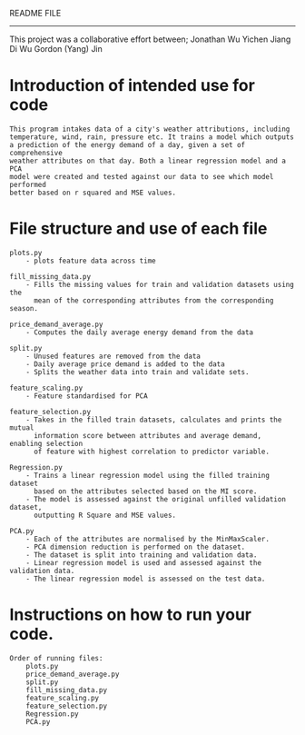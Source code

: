 README FILE 

-------------------------
This project was a collaborative effort between;
    Jonathan Wu
    Yichen Jiang
    Di Wu
    Gordon (Yang) Jin


# Introduction of intended use for code
    This program intakes data of a city's weather attributions, including 
    temperature, wind, rain, pressure etc. It trains a model which outputs
    a prediction of the energy demand of a day, given a set of comprehensive
    weather attributes on that day. Both a linear regression model and a PCA
    model were created and tested against our data to see which model performed
    better based on r squared and MSE values.


# File structure and use of each file
    plots.py 
        - plots feature data across time

    fill_missing_data.py
        - Fills the missing values for train and validation datasets using the
          mean of the corresponding attributes from the corresponding season.
        
    price_demand_average.py
        - Computes the daily average energy demand from the data
    
    split.py
        - Unused features are removed from the data
        - Daily average price demand is added to the data
        - Splits the weather data into train and validate sets.
    
    feature_scaling.py
        - Feature standardised for PCA

    feature_selection.py
        - Takes in the filled train datasets, calculates and prints the mutual
          information score between attributes and average demand, enabling selection
          of feature with highest correlation to predictor variable.

    Regression.py
        - Trains a linear regression model using the filled training dataset
          based on the attributes selected based on the MI score.
        - The model is assessed against the original unfilled validation dataset,
          outputting R Square and MSE values.

    PCA.py
        - Each of the attributes are normalised by the MinMaxScaler.
        - PCA dimension reduction is performed on the dataset.
        - The dataset is split into training and validation data.
        - Linear regression model is used and assessed against the validation data.
        - The linear regression model is assessed on the test data. 


# Instructions on how to run your code.

    Order of running files:
        plots.py
        price_demand_average.py
        split.py
        fill_missing_data.py
        feature_scaling.py
        feature_selection.py
        Regression.py
        PCA.py
        












